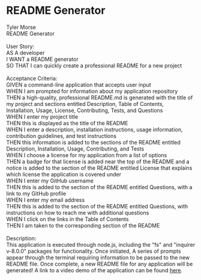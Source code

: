 # README Generator
Tyler Morse<br>
README Generator<br>
<br>
User Story:<br>
AS A developer<br>
I WANT a README generator<br>
SO THAT I can quickly create a professional README for a new project<br>
<br>
Acceptance Criteria:<br>
GIVEN a command-line application that accepts user input<br>
WHEN I am prompted for information about my application repository<br>
THEN a high-quality, professional README.md is generated with the title of my project and sections entitled Description, Table of Contents,<br>
Installation, Usage, License, Contributing, Tests, and Questions<br>
WHEN I enter my project title<br>
THEN this is displayed as the title of the README<br>
WHEN I enter a description, installation instructions, usage information, contribution guidelines, and test instructions<br>
THEN this information is added to the sections of the README entitled Description, Installation, Usage, Contributing, and Tests<br>
WHEN I choose a license for my application from a list of options<br>
THEN a badge for that license is added near the top of the README and a notice is added to the section of the README entitled License that explains which license the application is covered under<br>
WHEN I enter my GitHub username<br>
THEN this is added to the section of the README entitled Questions, with a link to my GitHub profile<br>
WHEN I enter my email address<br>
THEN this is added to the section of the README entitled Questions, with instructions on how to reach me with additional questions<br>
WHEN I click on the links in the Table of Contents<br>
THEN I am taken to the corresponding section of the README<br>
<br>
Description:<br>
This application is executed through node.js, including the "fs" and "inquirer v-8.0.0" packages for functionality. Once initiated, A series of prompts appear through the terminal requiring information to be passed to the new README file. Once complete, a new README file for any application will be generated!
A link to a video demo of the application can be found <a href="https://tmorse2222.github.io/Tyler-M.-Portfolio/">here</a>.